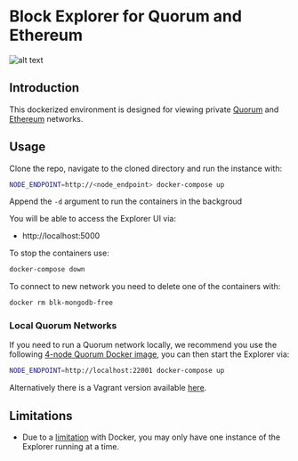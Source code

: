 # Block Explorer for Quorum and Ethereum

![alt text](https://raw.githubusercontent.com/blk-io/blk-explorer-free/master/docs/source/ExplorerCaption.png "Blk-Explorer-Free")


## Introduction

This dockerized environment is designed for viewing private 
[Quorum](https://github.com/jpmorganchase/quorum) and [Ethereum](https://github.com/ethereum/go-ethereum) networks.

## Usage

Clone the repo, navigate to the cloned directory and run the instance with:

```bash
NODE_ENDPOINT=http://<node_endpoint> docker-compose up
```
Append the `-d` argument to run the containers in the backgroud

You will be able to access the Explorer UI via:

* http://localhost:5000

To stop the containers use:

```bash
docker-compose down
```

To connect to new network you need to delete one of the containers with:

```bash
docker rm blk-mongodb-free
```
 
### Local Quorum Networks

If you need to run a Quorum network locally, we recommend you use the following [4-node Quorum Docker image](https://github.com/blk-io/crux#4-node-quorum-network-with-crux), you can then start the Explorer via:

```bash
NODE_ENDPOINT=http://localhost:22001 docker-compose up
```

Alternatively there is a Vagrant version available [here](https://github.com/blk-io/quorum-examples).

## Limitations

 - Due to a [limitation](https://github.com/moby/moby/issues/1143) with Docker, you may only have one instance of the Explorer running at a time.
